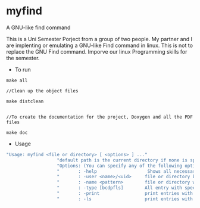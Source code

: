 # myfind
A GNU-like find command


This is a Uni Semester Porject from a group of two people. My partner and I are implenting or emulating a GNU-like Find command in linux. This is not to replace the GNU Find command. Imporve our linux Programming skills for the semester.



* To run

```make
make all

//Clean up the object files

make distclean


//To create the documentation for the project, Doxygen and all the PDF files

make doc

```



* Usage

```bash
"Usage: myfind <file or directory> [ <options> ] ..."
                   "default path is the current directory if none is specified; default expression is -print"
                   "Options: (You can specify any of the following options)"
                   "       : -help                   Shows all necessary informations for this command"
                   "       : -user <name>/<uid>     file or directory belongig to specified user"
                   "       : -name <pattern>        file or directory with specified name"
                   "       : -type [bcdpfls]        All entry with specified file type"
                   "       : -print                 print entries with the path"
                   "       : -ls                    print entries with more details


```

